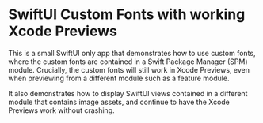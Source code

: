 # SwiftUI Custom Fonts with working Xcode Previews
This is a small SwiftUI only app that demonstrates how to use custom fonts, where the custom fonts are contained in a Swift Package Manager (SPM) module. Crucially, the custom fonts will still work in Xcode Previews, even when previewing from a different module such as a feature module.

It also demonstrates how to display SwiftUI views contained in a different module that contains image assets, and continue to have the Xcode Previews work without crashing.
